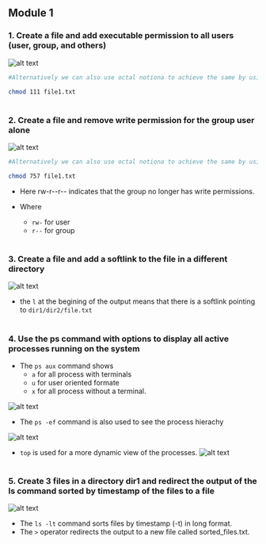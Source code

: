 ## Module 1

### 1. Create a file and add executable permission to all users (user, group, and others)

![alt text](image.png)


```bash
#Alternatively we can also use octal notiona to achieve the same by using the below command

chmod 111 file1.txt

```
#
### 2. Create a file and remove write permission for the group user alone

![alt text](image-1.png)

```bash
#Alternatively we can also use octal notiona to achieve the same by using the below command

chmod 757 file1.txt

```
- Here rw-r--r-- indicates that the group no longer has write permissions.

- Where
    - `rw-` for user
    - `r--` for group
#
### 3. Create a file and add a softlink to the file in a different directory
![alt text](image-8.png)

- the `l` at the begining of the output means that there is a softlink pointing to `dir1/dir2/file.txt`
#
### 4. Use the ps command with options to display all active processes running on the system

- The `ps aux` command shows
    - `a` for all process with terminals 
    - `u` for user oriented formate
    - `x` for all process without a terminal.

![alt text](image-3.png)

- The `ps -ef` command is also used to see the process hierachy

![alt text](image-4.png)

- `top` is used for a more dynamic view of the processes.
![alt text](image-5.png)

#

### 5. Create 3 files in a directory dir1 and redirect the output of the ls command sorted by timestamp of the files to a file


![alt text](image-7.png)

- The `ls -lt` command sorts files by timestamp (-t) in long format. 
- The `>` operator redirects the output to a new file called sorted_files.txt.